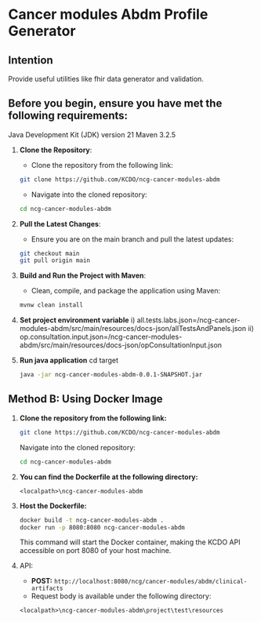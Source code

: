 # Cancer modules Abdm Profile Generator

## Intention
Provide useful utilities like fhir data generator and validation.

## Before you begin, ensure you have met the following requirements:

Java Development Kit (JDK) version 21
Maven 3.2.5

1. **Clone the Repository**:
    - Clone the repository from the following link:
    ```bash
    git clone https://github.com/KCDO/ncg-cancer-modules-abdm
    ```
    - Navigate into the cloned repository:
    ```bash
    cd ncg-cancer-modules-abdm
    ```

2. **Pull the Latest Changes**:
    - Ensure you are on the main branch and pull the latest updates:
    ```bash
    git checkout main
    git pull origin main
    ```

3. **Build and Run the Project with Maven**:
    - Clean, compile, and package the application using Maven:
    ```bash
    mvnw clean install
    ```

4. **Set project environment variable**
i) all.tests.labs.json=<localpath>/ncg-cancer-modules-abdm/src/main/resources/docs-json/allTestsAndPanels.json
ii) op.consultation.input.json=<localpath>/ncg-cancer-modules-abdm/src/main/resources/docs-json/opConsultationInput.json

5. **Run java application**
    cd target 
    ```bash
    java -jar ncg-cancer-modules-abdm-0.0.1-SNAPSHOT.jar
    ```

## Method B: Using Docker Image

1. **Clone the repository from the following link:**
    ```sh
    git clone https://github.com/KCDO/ncg-cancer-modules-abdm
    ```
    Navigate into the cloned repository:
    ```sh
    cd ncg-cancer-modules-abdm
    ```

2. **You can find the Dockerfile at the following directory:**
    ```
    <localpath>\ncg-cancer-modules-abdm
    ```

3. **Host the Dockerfile:**
    ```sh
    docker build -t ncg-cancer-modules-abdm .
    docker run -p 8080:8080 ncg-cancer-modules-abdm
    ```
    This command will start the Docker container, making the KCDO API accessible on port 8080 of your host machine.

4. API:
    - **POST:** `http://localhost:8080/ncg/cancer-modules/abdm/clinical-artifacts`
    - Request body is available under the following directory:
    ```
    <localpath>\ncg-cancer-modules-abdm\project\test\resources
    ```
